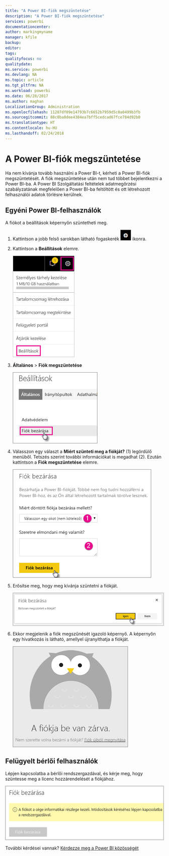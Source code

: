 ```yaml
---
title: "A Power BI-fiók megszüntetése"
description: "A Power BI-fiók megszüntetése"
services: powerbi
documentationcenter: 
author: markingmyname
manager: kfile
backup: 
editor: 
tags: 
qualityfocus: no
qualitydate: 
ms.service: powerbi
ms.devlang: NA
ms.topic: article
ms.tgt_pltfrm: NA
ms.workload: powerbi
ms.date: 06/28/2017
ms.author: maghan
LocalizationGroup: Administration
ms.openlocfilehash: 11287df09e14793b7c6652b7959d5c0a0499b3fb
ms.sourcegitcommit: 88c8ba8dee4384ea7bff5cedcad67fce784d92b0
ms.translationtype: HT
ms.contentlocale: hu-HU
ms.lasthandoff: 02/24/2018
---
```

# <a name="closing-your-power-bi-account"></a>A Power BI-fiók megszüntetése
Ha nem kívánja tovább használni a Power BI-t, kérheti a Power BI-fiók megszüntetését.  A fiók megszüntetése után nem tud többet bejelentkezni a Power BI-ba.  A Power BI Szolgáltatási feltételek adatmegőrzési szabályzatának megfelelően a Power BI-ba feltöltött és ott létrehozott felhasználói adatok törlésre kerülnek.

## <a name="individual-power-bi-users"></a>Egyéni Power BI-felhasználók
A fiókot a beállítások képernyőn szüntetheti meg.

1. Kattintson a jobb felső sarokban látható fogaskerék ![](media/service-admin-closing-your-account/gear.png) ikonra.
2. Kattintson a **Beállítások** elemre.
   
    ![](media/service-admin-closing-your-account/closeaccount-settings.png)
3. **Általános** > **Fiók megszüntetése**
   
    ![](media/service-admin-closing-your-account/closeaccount-settings2.png)
4. Válasszon egy választ a **Miért szünteti meg a fiókját?** (1) legördülő menüből.  Tetszés szerint további információkat is megadhat (2). Ezután kattintson a **Fiók megszüntetése** elemre.
   
    ![](media/service-admin-closing-your-account/closeaccount-settings3.png)
5. Erősítse meg, hogy meg kívánja szüntetni a fiókját.
   
    ![](media/service-admin-closing-your-account/closeaccount-settings4.png)
6. Ekkor megjelenik a fiók megszűnését igazoló képernyő. A képernyőn egy hivatkozás is látható, amellyel újranyithatja a fiókját.
   
    ![](media/service-admin-closing-your-account/closeaccount-settings5.png)

## <a name="managed-tenant-users"></a>Felügyelt bérlői felhasználók
Lépjen kapcsolatba a bérlői rendszergazdával, és kérje meg, hogy szüntesse meg a licenc hozzárendelését a fiókjához.

![](media/service-admin-closing-your-account/closeaccountmanaged.png)

További kérdései vannak? [Kérdezze meg a Power BI közösségét](http://community.powerbi.com/)

